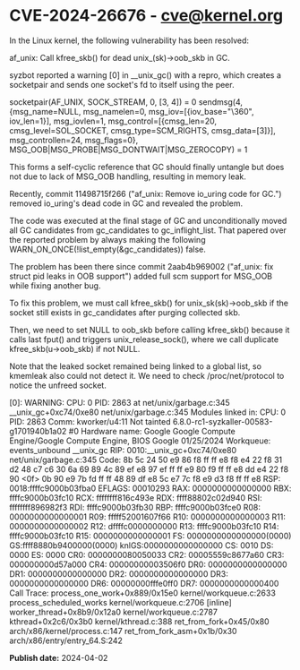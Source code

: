 # CVE-2024-26676 - cve@kernel.org

In the Linux kernel, the following vulnerability has been resolved:

af_unix: Call kfree_skb() for dead unix_(sk)->oob_skb in GC.

syzbot reported a warning [0] in __unix_gc() with a repro, which
creates a socketpair and sends one socket's fd to itself using the
peer.

  socketpair(AF_UNIX, SOCK_STREAM, 0, [3, 4]) = 0
  sendmsg(4, {msg_name=NULL, msg_namelen=0, msg_iov=[{iov_base="\360", iov_len=1}],
          msg_iovlen=1, msg_control=[{cmsg_len=20, cmsg_level=SOL_SOCKET,
                                      cmsg_type=SCM_RIGHTS, cmsg_data=[3]}],
          msg_controllen=24, msg_flags=0}, MSG_OOB|MSG_PROBE|MSG_DONTWAIT|MSG_ZEROCOPY) = 1

This forms a self-cyclic reference that GC should finally untangle
but does not due to lack of MSG_OOB handling, resulting in memory
leak.

Recently, commit 11498715f266 ("af_unix: Remove io_uring code for
GC.") removed io_uring's dead code in GC and revealed the problem.

The code was executed at the final stage of GC and unconditionally
moved all GC candidates from gc_candidates to gc_inflight_list.
That papered over the reported problem by always making the following
WARN_ON_ONCE(!list_empty(&gc_candidates)) false.

The problem has been there since commit 2aab4b969002 ("af_unix: fix
struct pid leaks in OOB support") added full scm support for MSG_OOB
while fixing another bug.

To fix this problem, we must call kfree_skb() for unix_sk(sk)->oob_skb
if the socket still exists in gc_candidates after purging collected skb.

Then, we need to set NULL to oob_skb before calling kfree_skb() because
it calls last fput() and triggers unix_release_sock(), where we call
duplicate kfree_skb(u->oob_skb) if not NULL.

Note that the leaked socket remained being linked to a global list, so
kmemleak also could not detect it.  We need to check /proc/net/protocol
to notice the unfreed socket.

[0]:
WARNING: CPU: 0 PID: 2863 at net/unix/garbage.c:345 __unix_gc+0xc74/0xe80 net/unix/garbage.c:345
Modules linked in:
CPU: 0 PID: 2863 Comm: kworker/u4:11 Not tainted 6.8.0-rc1-syzkaller-00583-g1701940b1a02 #0
Hardware name: Google Google Compute Engine/Google Compute Engine, BIOS Google 01/25/2024
Workqueue: events_unbound __unix_gc
RIP: 0010:__unix_gc+0xc74/0xe80 net/unix/garbage.c:345
Code: 8b 5c 24 50 e9 86 f8 ff ff e8 f8 e4 22 f8 31 d2 48 c7 c6 30 6a 69 89 4c 89 ef e8 97 ef ff ff e9 80 f9 ff ff e8 dd e4 22 f8 90 <0f> 0b 90 e9 7b fd ff ff 48 89 df e8 5c e7 7c f8 e9 d3 f8 ff ff e8
RSP: 0018:ffffc9000b03fba0 EFLAGS: 00010293
RAX: 0000000000000000 RBX: ffffc9000b03fc10 RCX: ffffffff816c493e
RDX: ffff88802c02d940 RSI: ffffffff896982f3 RDI: ffffc9000b03fb30
RBP: ffffc9000b03fce0 R08: 0000000000000001 R09: fffff52001607f66
R10: 0000000000000003 R11: 0000000000000002 R12: dffffc0000000000
R13: ffffc9000b03fc10 R14: ffffc9000b03fc10 R15: 0000000000000001
FS:  0000000000000000(0000) GS:ffff8880b9400000(0000) knlGS:0000000000000000
CS:  0010 DS: 0000 ES: 0000 CR0: 0000000080050033
CR2: 00005559c8677a60 CR3: 000000000d57a000 CR4: 00000000003506f0
DR0: 0000000000000000 DR1: 0000000000000000 DR2: 0000000000000000
DR3: 0000000000000000 DR6: 00000000fffe0ff0 DR7: 0000000000000400
Call Trace:
 <TASK>
 process_one_work+0x889/0x15e0 kernel/workqueue.c:2633
 process_scheduled_works kernel/workqueue.c:2706 [inline]
 worker_thread+0x8b9/0x12a0 kernel/workqueue.c:2787
 kthread+0x2c6/0x3b0 kernel/kthread.c:388
 ret_from_fork+0x45/0x80 arch/x86/kernel/process.c:147
 ret_from_fork_asm+0x1b/0x30 arch/x86/entry/entry_64.S:242
 </TASK>

**Publish date:** 2024-04-02
